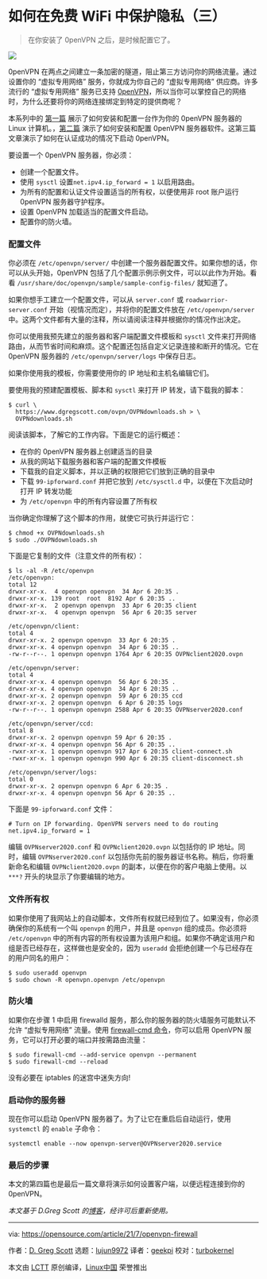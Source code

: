 [#]: subject: "Configure your OpenVPN server on Linux"
[#]: via: "https://opensource.com/article/21/7/openvpn-firewall"
[#]: author: "D. Greg Scott https://opensource.com/users/greg-scott"
[#]: collector: "lujun9972"
[#]: translator: "geekpi"
[#]: reviewer: "turbokernel"
[#]: publisher: "wxy"
[#]: url: "https://linux.cn/article-13707-1.html"

如何在免费 WiFi 中保护隐私（三）
======

> 在你安装了 0penVPN 之后，是时候配置它了。

![](https://img.linux.net.cn/data/attachment/album/202108/22/081708mvgwwzv8f58vgwqz.jpg)

0penVPN 在两点之间建立一条加密的隧道，阻止第三方访问你的网络流量。通过设置你的 “虚拟专用网络” 服务，你就成为你自己的 “虚拟专用网络” 供应商。许多流行的 “虚拟专用网络” 服务已支持 [0penVPN][2]，所以当你可以掌控自己的网络时，为什么还要将你的网络连接绑定到特定的提供商呢？

本系列中的 [第一篇][3] 展示了如何安装和配置一台作为你的 0penVPN 服务器的 Linux 计算机。，[第二篇][4] 演示了如何安装和配置 0penVPN 服务器软件。这第三篇文章演示了如何在认证成功的情况下启动 0penVPN。

要设置一个 0penVPN 服务器，你必须：

  * 创建一个配置文件。
  * 使用 `sysctl` 设置`net.ipv4.ip_forward = 1` 以启用路由。
  * 为所有的配置和认证文件设置适当的所有权，以便使用非 root 账户运行 0penVPN 服务器守护程序。
  * 设置 0penVPN 加载适当的配置文件启动。
  * 配置你的防火墙。

### 配置文件

你必须在 `/etc/openvpn/server/` 中创建一个服务器配置文件。如果你想的话，你可以从头开始，0penVPN 包括了几个配置示例示例文件，可以以此作为开始。看看 `/usr/share/doc/openvpn/sample/sample-config-files/` 就知道了。

如果你想手工建立一个配置文件，可以从 `server.conf` 或 `roadwarrior-server.conf` 开始（视情况而定），并将你的配置文件放在 `/etc/openvpn/server` 中。这两个文件都有大量的注释，所以请阅读注释并根据你的情况作出决定。

你可以使用我预先建立的服务器和客户端配置文件模板和 `sysctl` 文件来打开网络路由，从而节省时间和麻烦。这个配置还包括自定义记录连接和断开的情况。它在 0penVPN 服务器的 `/etc/openvpn/server/logs` 中保存日志。

如果你使用我的模板，你需要使用你的 IP 地址和主机名编辑它们。

要使用我的预建配置模板、脚本和 `sysctl` 来打开 IP 转发，请下载我的脚本：

```
$ curl \
  https://www.dgregscott.com/ovpn/OVPNdownloads.sh > \
  OVPNdownloads.sh
```

阅读该脚本，了解它的工作内容。下面是它的运行概述：

  * 在你的 0penVPN 服务器上创建适当的目录
  * 从我的网站下载服务器和客户端的配置文件模板
  * 下载我的自定义脚本，并以正确的权限把它们放到正确的目录中
  * 下载 `99-ipforward.conf` 并把它放到 `/etc/sysctl.d` 中，以便在下次启动时打开 IP 转发功能
  * 为 `/etc/openvpn` 中的所有内容设置了所有权

当你确定你理解了这个脚本的作用，就使它可执行并运行它：

```
$ chmod +x OVPNdownloads.sh
$ sudo ./OVPNdownloads.sh
```

下面是它复制的文件（注意文件的所有权）：

```
$ ls -al -R /etc/openvpn
/etc/openvpn:
total 12
drwxr-xr-x.  4 openvpn openvpn  34 Apr 6 20:35 .
drwxr-xr-x. 139 root  root  8192 Apr 6 20:35 ..
drwxr-xr-x.  2 openvpn openvpn  33 Apr 6 20:35 client
drwxr-xr-x.  4 openvpn openvpn  56 Apr 6 20:35 server

/etc/openvpn/client:
total 4
drwxr-xr-x. 2 openvpn openvpn  33 Apr 6 20:35 .
drwxr-xr-x. 4 openvpn openvpn  34 Apr 6 20:35 ..
-rw-r--r--. 1 openvpn openvpn 1764 Apr 6 20:35 OVPNclient2020.ovpn

/etc/openvpn/server:
total 4
drwxr-xr-x. 4 openvpn openvpn  56 Apr 6 20:35 .
drwxr-xr-x. 4 openvpn openvpn  34 Apr 6 20:35 ..
drwxr-xr-x. 2 openvpn openvpn  59 Apr 6 20:35 ccd
drwxr-xr-x. 2 openvpn openvpn  6 Apr 6 20:35 logs
-rw-r--r--. 1 openvpn openvpn 2588 Apr 6 20:35 OVPNserver2020.conf

/etc/openvpn/server/ccd:
total 8
drwxr-xr-x. 2 openvpn openvpn 59 Apr 6 20:35 .
drwxr-xr-x. 4 openvpn openvpn 56 Apr 6 20:35 ..
-rwxr-xr-x. 1 openvpn openvpn 917 Apr 6 20:35 client-connect.sh
-rwxr-xr-x. 1 openvpn openvpn 990 Apr 6 20:35 client-disconnect.sh

/etc/openvpn/server/logs:
total 0
drwxr-xr-x. 2 openvpn openvpn 6 Apr 6 20:35 .
drwxr-xr-x. 4 openvpn openvpn 56 Apr 6 20:35 ..
```

下面是 `99-ipforward.conf` 文件：

```
# Turn on IP forwarding. OpenVPN servers need to do routing
net.ipv4.ip_forward = 1
```

编辑 `OVPNserver2020.conf` 和 `OVPNclient2020.ovpn` 以包括你的 IP 地址。同时，编辑 `OVPNserver2020.conf` 以包括你先前的服务器证书名称。稍后，你将重新命名和编辑 `OVPNclient2020.ovpn` 的副本，以便在你的客户电脑上使用。以 `***?` 开头的块显示了你要编辑的地方。

### 文件所有权

如果你使用了我网站上的自动脚本，文件所有权就已经到位了。如果没有，你必须确保你的系统有一个叫 `openvpn` 的用户，并且是 `openvpn` 组的成员。你必须将 `/etc/openvpn` 中的所有内容的所有权设置为该用户和组。如果你不确定该用户和组是否已经存在，这样做也是安全的，因为 `useradd` 会拒绝创建一个与已经存在的用户同名的用户：

```
$ sudo useradd openvpn
$ sudo chown -R openvpn.openvpn /etc/openvpn
```

### 防火墙

如果你在步骤 1 中启用 firewalld 服务，那么你的服务器的防火墙服务可能默认不允许 “虚拟专用网络” 流量。使用 [firewall-cmd 命令][5]，你可以启用 0penVPN 服务，它可以打开必要的端口并按需路由流量：

```
$ sudo firewall-cmd --add-service openvpn --permanent
$ sudo firewall-cmd --reload
```

没有必要在 iptables 的迷宫中迷失方向!

### 启动你的服务器

现在你可以启动 0penVPN 服务器了。为了让它在重启后自动运行，使用 `systemctl` 的 `enable` 子命令：

```
systemctl enable --now openvpn-server@OVPNserver2020.service
```

### 最后的步骤

本文的第四篇也是最后一篇文章将演示如何设置客户端，以便远程连接到你的 0penVPN。

_本文基于 D.Greg Scott 的[博客][6]，经许可后重新使用。_

--------------------------------------------------------------------------------

via: https://opensource.com/article/21/7/openvpn-firewall

作者：[D. Greg Scott][a]
选题：[lujun9972][b]
译者：[geekpi](https://github.com/geekpi)
校对：[turbokernel](https://github.com/turbokernel)

本文由 [LCTT](https://github.com/LCTT/TranslateProject) 原创编译，[Linux中国](https://linux.cn/) 荣誉推出

[a]: https://opensource.com/users/greg-scott
[b]: https://github.com/lujun9972
[1]: https://opensource.com/sites/default/files/styles/image-full-size/public/lead-images/security-lock-password.jpg?itok=KJMdkKum (Lock)
[2]: https://openvpn.net/
[3]: https://linux.cn/article-13680-1.html
[4]: https://linux.cn/article-13702-1.html
[5]: https://www.redhat.com/sysadmin/secure-linux-network-firewall-cmd
[6]: https://www.dgregscott.com/how-to-build-a-vpn-in-four-easy-steps-without-spending-one-penny/
